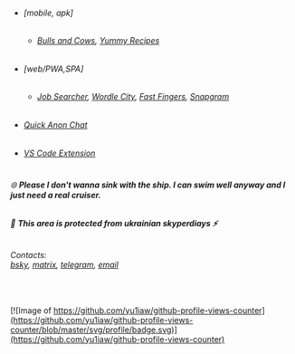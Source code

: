 - ###### [mobile, apk]
  - ###### [Bulls and Cows](https://pixeldrain.com/u/ogJXxWpJ), [Yummy Recipes](https://pixeldrain.com/u/BFzPvy7N)
- ###### [web/PWA,SPA]
  - ###### [Job Searcher](https://job-seacher.netlify.app), [Wordle City](https://wordle-british-city.netlify.app), [Fast Fingers](https://yu1ia-warming-up-fingers.netlify.app), [Snapgram](https://snapgramar.netlify.app/)
- ###### [Quick Anon Chat](https://chat-u6d0.onrender.com)
- ###### [VS Code Extension](https://marketplace.visualstudio.com/items?itemName=yu1ia-vasyleniuk.react-reactnative-snippets-essential)
#
  ###### 🌐 **_Please I don't wanna sink with the ship. I can swim well anyway and I just need a real cruiser._**
  ###### 📌 **_This area is protected from ukrainian skyperdiays ⚡_**
  
###### Contacts:<br /><a href="https://bsky.app/profile/yu1ia.ohai.social.ap.brid.gy">bsky</a>, <a href="https://matrix.to/#/@yu1iaw:matrix.org">matrix</a>, <a href="https://t.me/yu1iaw">telegram</a>, <a href="mailto:7p3dvl434@nine.testrun.org">email</a>
<br />

[![Image of https://github.com/yu1iaw/github-profile-views-counter](https://github.com/yu1iaw/github-profile-views-counter/blob/master/svg/profile/badge.svg)](https://github.com/yu1iaw/github-profile-views-counter)


